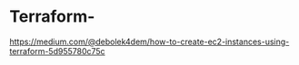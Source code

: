 # Terraform-

https://medium.com/@debolek4dem/how-to-create-ec2-instances-using-terraform-5d955780c75c

